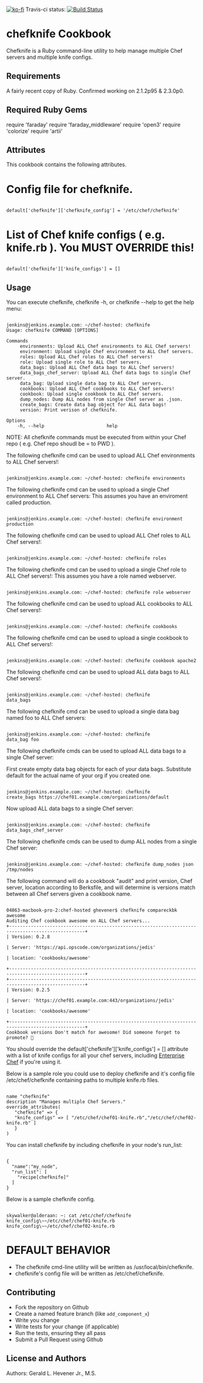 [![ko-fi](https://ko-fi.com/img/githubbutton_sm.svg)](https://ko-fi.com/M4M3CQPLY)
Travis-ci status: [![Build Status](https://secure.travis-ci.org/jackl0phty/opschef-cookbook-chefknife.png?branch=master)](http://travis-ci.org/jackl0phty/opschef-cookbook-chefknife)

chefknife Cookbook
==================

Chefknife is a Ruby command-line utility to help manage multiple Chef servers and multiple knife configs.

Requirements
------------

A fairly recent copy of Ruby. Confirmed working on 2.1.2p95 & 2.3.0p0.

Required Ruby Gems
------------------
require 'faraday'
require 'faraday_middleware'
require 'open3'
require 'colorize'
require 'artii'

Attributes
----------

This cookbook contains the following attributes.

# Config file for chefknife.
<pre><code>
default['chefknife']['chefknife_config'] = '/etc/chef/chefknife'
</pre></code>

# List of Chef knife configs ( e.g. knife.rb ). You MUST OVERRIDE this!
<pre><code>
default['chefknife']['knife_configs'] = [] 
</pre></code>

Usage
-----

You can execute chefknife, chefknife -h, or chefknife --help to get the help menu:
<pre><code>
jenkins@jenkins.example.com: ~/chef-hosted: chefknife 
Usage: chefknife COMMAND [OPTIONS]

Commands
     environments: Upload ALL Chef environments to ALL Chef servers!
     environment: Upload single Chef environment to ALL Chef servers.
     roles: Upload ALL Chef roles to ALL Chef servers!
     role: Upload single role to ALL Chef servers.
     data_bags: Upload ALL Chef data bags to ALL Chef servers!
     data_bags_chef_server: Upload ALL Chef data bags to single Chef server.
     data_bag: Upload single data bag to ALL Chef servers.
     cookbooks: Upload ALL Chef cookbooks to ALL Chef servers!
     cookbook: Upload single cookbook to ALL Chef servers.
     dump_nodes: Dump ALL nodes from single Chef server as .json.
     create_bags: Create data bag object for ALL data bags!
     version: Print verison of chefknife.

Options
    -h, --help                       help
</pre></code>

NOTE: All chefknife commands must be executed from within your Chef repo ( e.g. Chef repo shoudl be = to PWD ).

The following chefknife cmd can be used to upload ALL Chef environments to ALL Chef servers!:
<pre><code>
jenkins@jenkins.example.com: ~/chef-hosted: chefknife environments
</pre></code>

The following chefknife cmd can be used to upload a single Chef environment to ALL Chef servers:
This assumes you have an enviroment called production.
<pre><code>
jenkins@jenkins.example.com: ~/chef-hosted: chefknife environment production
</pre></code>

The following chefknife cmd can be used to upload ALL Chef roles to ALL Chef servers!:
<pre><code>
jenkins@jenkins.example.com: ~/chef-hosted: chefknife roles
</pre></code>

The following chefknife cmd can be used to upload a single Chef role to ALL Chef servers!:
This assumes you have a role named webserver.
<pre><code>
jenkins@jenkins.example.com: ~/chef-hosted: chefknife role webserver
</pre></code>

The following chefknife cmd can be used to upload ALL cookbooks to ALL Chef servers!:
<pre><code>
jenkins@jenkins.example.com: ~/chef-hosted: chefknife cookbooks
</pre></code>

The following chefknife cmd can be used to upload a single cookbook to ALL Chef servers!:
<pre><code>
jenkins@jenkins.example.com: ~/chef-hosted: chefknife cookbook apache2
</pre></code>

The following chefknife cmd can be used to upload ALL data
bags to ALL Chef servers!:
<pre><code>
jenkins@jenkins.example.com: ~/chef-hosted: chefknife
data_bags
</pre></code>

The following chefknife cmd can be used to upload a single
data bag named foo to ALL Chef servers:
<pre><code>
jenkins@jenkins.example.com: ~/chef-hosted: chefknife
data_bag foo
</pre></code>

The following chefknife cmds can be used to upload ALL data
bags to a single Chef server:

First create empty data bag objects for each of your data bags. Substitute default for the actual name of your org if you created one.
<pre><code>
jenkins@jenkins.example.com: ~/chef-hosted: chefknife
create_bags https://chef01.example.com/organizations/default
</pre></code>

Now upload ALL data bags to a single Chef server:
<pre><code>
jenkins@jenkins.example.com: ~/chef-hosted: chefknife
data_bags_chef_server 
</pre></code>

The following chefknife cmds can be used to dump ALL nodes
from a single Chef server:
<pre><code>
jenkins@jenkins.example.com: ~/chef-hosted: chefknife dump_nodes json /tmp/nodes
</pre></code>

The following command will do a cookbook "audit" and print version, Chef server, location according to Berksfile, and will determine is versions match between all Chef servers given a cookbook name.
<pre><code>
04863-macbook-pro-2:chef-hosted ghevener$ chefknife compareckbk awesome 
Auditing Chef cookbook awesome on ALL Chef servers...
+--------------------------------------------------------------------------------------------------+
| Version: 0.2.8

| Server: 'https://api.opscode.com/organizations/jedis'

| location: 'cookbooks/awesome'

+--------------------------------------------------------------------------------------------------+
+--------------------------------------------------------------------------------------------------+
| Version: 0.2.5

| Server: 'https://chef01.example.com:443/organizations/jedis'

| location: 'cookbooks/awesome'

+--------------------------------------------------------------------------------------------------+
Cookbook versions Don't match for awesome! Did someone forget to promote? 👀
</pre></code>


You should override the default['chefknife']['knife_configs'] = [] attribute with a list of knife configs for all your chef servers,
including [Enterprise Chef](http://www.opscode.com/enterprise-chef/) if you're using it.

Below is a sample role you could use to deploy chefknife and it's config file /etc/chef/chefknife containing paths to multiple knife.rb files.
<pre><code>
name "chefknife"
description "Manages multiple Chef Servers."
override_attributes(
   "chefknife" => {
   "knife_configs" => [ "/etc/chef/chef01-knife.rb","/etc/chef/chef02-knife.rb" ]
   }
)
</pre></code>

You can install chefknife by including chefknife in your node's run_list:
<pre><code>
{
  "name":"my_node",
  "run_list": [
    "recipe[chefknife]"
  ]
}
</pre></code>

Below is a sample chefknife config.
<pre><code>
skywalker@alderaan: ~: cat /etc/chef/chefknife 
knife_config\~~/etc/chef/chef01-knife.rb
knife_config\~~/etc/chef/chef02-knife.rb
</pre></code>

DEFAULT BEHAVIOR
================

- The chefknife cmd-line utility will be written as /usr/local/bin/chefknife.
- chefknife's config file will be written as /etc/chef/chefknife.

Contributing
------------

- Fork the repository on Github
- Create a named feature branch (like `add_component_x`)
- Write you change
- Write tests for your change (if applicable)
- Run the tests, ensuring they all pass
- Submit a Pull Request using Github

License and Authors
-------------------
Authors: Gerald L. Hevener Jr., M.S.
